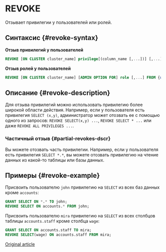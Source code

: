 # REVOKE

Отзывает привилегии у пользователей или ролей.

## Синтаксис {#revoke-syntax}

**Отзыв привилегий у пользователей**

``` sql
REVOKE [ON CLUSTER cluster_name] privilege[(column_name [,...])] [,...] ON {db.table|db.*|*.*|table|*} FROM {user | CURRENT_USER} [,...] | ALL | ALL EXCEPT {user | CURRENT_USER} [,...]
```

**Отзыв ролей у пользователей**

``` sql
REVOKE [ON CLUSTER cluster_name] [ADMIN OPTION FOR] role [,...] FROM {user | role | CURRENT_USER} [,...] | ALL | ALL EXCEPT {user_name | role_name | CURRENT_USER} [,...]
```

## Описание {#revoke-description}

Для отзыва привилегий можно использовать привилегию более широкой области действия. Например, если у пользователя есть привилегия `SELECT (x,y)`, администратор может отозвать ее с помощью одного из запросов: `REVOKE SELECT(x,y) ...`, `REVOKE SELECT * ...` или даже `REVOKE ALL PRIVILEGES ...`.

### Частичный отзыв {#partial-revokes-dscr}

Вы можете отозвать часть привилегии. Например, если у пользователя есть привилегия `SELECT *.*`, вы можете отозвать привилегию на чтение данных из какой-то таблицы или базы данных.

## Примеры {#revoke-example}

Присвоить пользователю `john` привилегию на `SELECT` из всех баз данных кроме `accounts`:

``` sql
GRANT SELECT ON *.* TO john;
REVOKE SELECT ON accounts.* FROM john;
```

Присвоить пользователю `mira` привилегию на `SELECT` из всех столбцов таблицы `accounts.staff` кроме столбца `wage`:

``` sql
GRANT SELECT ON accounts.staff TO mira;
REVOKE SELECT(wage) ON accounts.staff FROM mira;
```

[Original article](https://clickhouse.tech/docs/en/operations/settings/settings/) <!-- hide -->
